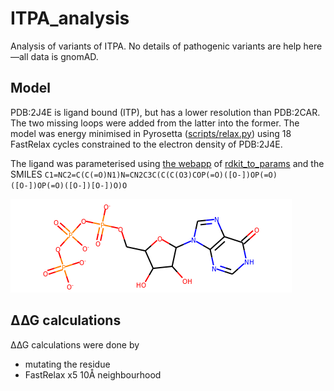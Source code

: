 # ITPA_analysis
Analysis of variants of ITPA. No details of pathogenic variants are help here —all data is gnomAD.

## Model

PDB:2J4E is ligand bound (ITP), but has a lower resolution than PDB:2CAR.
The two missing loops were added from the latter into the former.
The model was energy minimised in Pyrosetta ([scripts/relax.py](scripts/relax.py)) using 18 FastRelax cycles 
constrained to the electron density of PDB:2J4E.

The ligand was parameterised using [the webapp](https://direvo.mutanalyst.com/params) 
of [rdkit_to_params](https://pypi.org/project/rdkit-to-params/) and the SMILES `C1=NC2=C(C(=O)N1)N=CN2C3C(C(C(O3)COP(=O)([O-])OP(=O)([O-])OP(=O)([O-])[O-])O)O`

![ITP](ITP.png)

## ∆∆G calculations

∆∆G calculations were done by

* mutating the residue
* FastRelax x5 10Å neighbourhood

